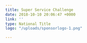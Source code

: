 ```yaml
---
title: Super Service Challenge
date: 2018-10-10 20:06:47 +0000
link: ''
type: National Title
logo: "/uploads/sponsorlogo-1.png"

---
```

